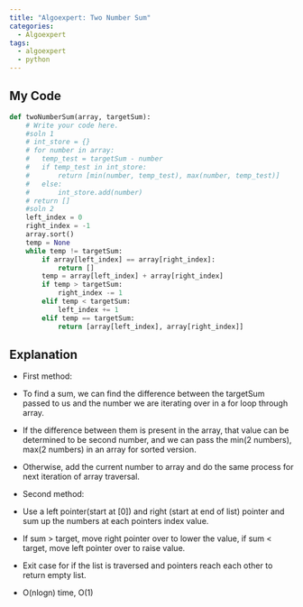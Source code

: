 ```yaml
---
title: "Algoexpert: Two Number Sum"
categories:
  - Algoexpert
tags:
  - algoexpert
  - python
---
```

## My Code

```python
def twoNumberSum(array, targetSum):
    # Write your code here.
	#soln 1
	# int_store = {}
	# for number in array:
	# 	temp_test = targetSum - number
	# 	if temp_test in int_store:
	# 		return [min(number, temp_test), max(number, temp_test)]
	# 	else:
	# 		int_store.add(number)
	# return []
	#soln 2
	left_index = 0
	right_index = -1
	array.sort()
	temp = None
	while temp != targetSum:
		if array[left_index] == array[right_index]:
			return []
		temp = array[left_index] + array[right_index]
		if temp > targetSum:
			right_index -= 1
		elif temp < targetSum:
			left_index += 1
		elif temp == targetSum:
			return [array[left_index], array[right_index]]
```

## Explanation

* First method:
* To find a sum, we can find the difference between the targetSum passed to us and the number we are iterating over in a for loop through array.
* If the difference between them is present in the array, that value can be determined to be second number, and we can pass the min(2 numbers), max(2 numbers) in an array for sorted version.
* Otherwise, add the current number to array and do the same process for next iteration of array traversal.

* Second method:
* Use a left pointer(start at [0]) and right (start at end of list) pointer and sum up the numbers at each pointers index value.
* If sum > target, move right pointer over to lower the value, if sum < target, move left pointer over to raise value.
* Exit case for if the list is traversed and pointers reach each other to return empty list.
* O(nlogn) time, O(1)
